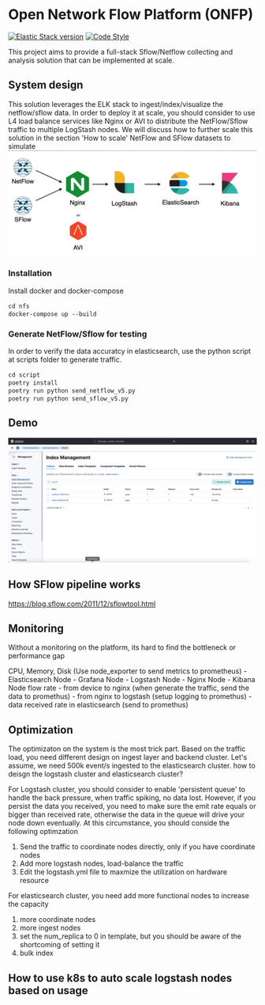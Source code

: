 # Open Network Flow Platform (ONFP)
[![Elastic Stack version](https://img.shields.io/badge/Elastic%20Stack-8.11.0-00bfb3?style=flat&logo=elastic-stack)](https://www.elastic.co/blog/category/releases)
[![Code Style](https://img.shields.io/badge/code%20style-black-000000.svg)](https://github.com/ambv/black)

This project aims to provide a full-stack Sflow/Netflow collecting and analysis solution that can be implemented at scale.


## System design
This solution leverages the ELK stack to ingest/index/visualize the netflow/sflow data. In order to deploy it at scale, you should consider to use L4 load balance services like Nginx or AVI to distribute the NetFlow/Sflow traffic to multiple LogStash nodes. We will discuss how to further scale this solution in the section 'How to scale'
NetFlow and SFlow datasets to simulate 
![alt text](https://github.com/rogerxwu/nfs/blob/main/static/image.png)

### Installation
Install docker and docker-compose
```
cd nfs
docker-compose up --build
```

### Generate NetFlow/Sflow for testing
In order to verify the data accuratcy in elasticsearch, use the python script at scripts folder to generate traffic.
```
cd script
poetry install
poetry run python send_netflow_v5.py
poetry run python send_sflow_v5.py
```

## Demo
![alt text](https://github.com/rogerxwu/nfs/blob/main/static/flow.png)
## How SFlow pipeline works
https://blog.sflow.com/2011/12/sflowtool.html


## Monitoring
Without a monitoring on the platform, its hard to find the bottleneck or performance gap


CPU, Memory, Disk (Use node_exporter to send metrics to prometheus)
    - Elasticsearch Node
    - Grafana Node
    - Logstash Node
    - Nginx Node
    - Kibana Node
flow rate
    - from device to nginx (when generate the traffic, send the data to promethus)
    - from nginx to logstash (setup logging to promethus)
    - data received rate in elasticsearch (send to promethus)



## Optimization
The optimizaton on the system is the most trick part. Based on the traffic load, you need different design on ingest layer and backend cluster. Let's assume, we need 500k event/s ingested to the elasticsearch cluster. how to deisgn the logstash cluster and elasticsearch cluster?

For Logstash cluster, you should consider to enable 'persistent queue' to handle the back pressure, when traffic spiking, no data lost. However, if you persist the data you received, you need to make sure the emit rate equals or bigger than received rate, otherwise the data in the queue will drive your node down eventually. At this circumstance, you should conside the following optimzation
1. Send the traffic to coordinate nodes directly, only if you have coordinate nodes
2. Add more logstash nodes, load-balance the traffic
3. Edit the logstash.yml file to maxmize the utilization on hardware resource

For elasticsearch cluster, you need add more functional nodes to increase the capacity
1. more coordinate nodes
2. more ingest nodes
3. set the num_replica to 0 in template, but you should be aware of the shortcoming of setting it
5. bulk index 


## How to use k8s to auto scale logstash nodes based on usage
